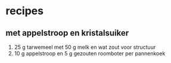 # recipes
## met appelstroop en kristalsuiker
1. 25 g tarwemeel met 50 g melk en wat zout voor structuur
3. 10 g appelstroop en 5 g gezouten roomboter per pannenkoek